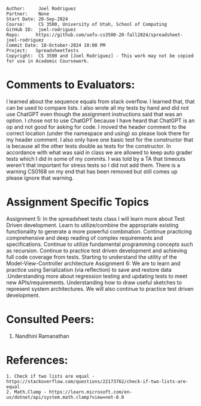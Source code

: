 ﻿```
Author:     Joel Rodriguez
Partner:    None
Start Date: 20-Sep-2024
Course:     CS 3500, University of Utah, School of Computing
GitHub ID:  joel-rodriguez
Repo:      https://github.com/uofu-cs3500-20-fall2024/spreadsheet-joel-rodriguez
Commit Date: 18-October-2024 10:00 PM
Project:   SpreadsheetTests
Copyright:  CS 3500 and [Joel Rodriguez] - This work may not be copied for use in Academic Coursework.
```

# Comments to Evaluators:
I learned about the sequence equals from stack overflow. I learned that, that can be used to compare lists. I also wrote all my tests by hand and did 
not use ChatGPT even though the assignment instructions said that was an option. I chose not to use ChatGPT because I have heard that ChatGPT is an op
and not good for asking for code. I moved the header comment to the correct location (under the namespace and using) so please look there for my header comment.
I also only have one basic test for the constructor that is because all the other tests double as tests for the constructor.
In accordance with what was said in class we are allowed to keep auto grader tests which I did in some of my commits.
I was told by a TA that timeouts weren't that important for stress tests so I did not add them.
There is a warning CS0168 on my end that has been removed but still comes up please ignore that warning.

# Assignment Specific Topics
Assignment 5: In the spreadsheet tests class I will learn more about Test Driven development. Learn to utilize/combine the appropriate 
existing functionality to generate a more powerful combination. Continue practicing comprehensive and deep reading of complex
requirements and specifications. Continue to utilize fundamental programming concepts such as recursion. Continue to practice
test driven development and achieving full code coverage from tests. Starting to understand the utility of the Model-View-Controller architecture
Assignment 6: We are to learn and practice using Serialization (via reflection) to save and restore data .Understanding more about
regression testing and updating tests to meet new APIs/requirements. Understanding how to draw useful sketches to represent system 
architectures. We will also continue to practice test driven development.

# Consulted Peers:

1. Nandhini Ramanathan


# References:

    1. Check if two lists are equal - https://stackoverflow.com/questions/22173762/check-if-two-lists-are-equal
    2. Math.Clamp - https://learn.microsoft.com/en-us/dotnet/api/system.math.clamp?view=net-8.0
